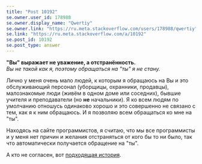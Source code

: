 ```yaml
---
title: "Post 10192"
se.owner.user_id: 178988
se.owner.display_name: "Qwertiy"
se.owner.link: "https://ru.meta.stackoverflow.com/users/178988/qwertiy"
se.link: "https://ru.meta.stackoverflow.com/a/10192"
se.post_id: 10192
se.post_type: answer
---
```

<p><strong>"Вы" выражает не уважение, а отстранённость.</strong><br>
<em>Вы не такой как я, поэтому обращаться на "ты" я не стану.</em></p>

<p>Лично у меня очень мало людей, к которым я обращаюсь на Вы и это обслуживающий персонал (уборщицы, охранники, продавцы), малознакомые люди (живём в одном доме или соседних), бывшие учителя и преподаватели (но <strong>не</strong> начальники). Я ко всем людям по умолчанию отношусь одинаково хорошо и это совершенно не связано с тем, как я к ним обращаюсь. И я позволяю всем обращаться ко мне на "ты".</p>

<p>Находясь на сайте программистов, я считаю, что мы все программисты и у меня нет причин и желания отстраняться от кого бы то ни было, так что автоматически получается обращение на "ты".</p>

<p>А кто не согласен, вот <a href="https://pikabu.ru/story/udobno_li_zhit_po_shablonu_5800763" rel="nofollow noreferrer">подходящая история</a>.</p>
